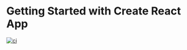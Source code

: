 # Getting Started with Create React App

[![ci](https://github.com/wookay/hello-react/actions/workflows/react.yml/badge.svg)](https://github.com/wookay/hello-react/actions/workflows/react.yml)
